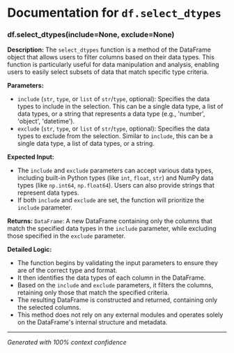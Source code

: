 # Documentation for `df.select_dtypes`

### df.select_dtypes(include=None, exclude=None)

**Description:**
The `select_dtypes` function is a method of the DataFrame object that allows users to filter columns based on their data types. This function is particularly useful for data manipulation and analysis, enabling users to easily select subsets of data that match specific type criteria.

**Parameters:**
- `include` (`str`, `type`, or `list` of `str`/`type`, optional): Specifies the data types to include in the selection. This can be a single data type, a list of data types, or a string that represents a data type (e.g., 'number', 'object', 'datetime').
- `exclude` (`str`, `type`, or `list` of `str`/`type`, optional): Specifies the data types to exclude from the selection. Similar to `include`, this can be a single data type, a list of data types, or a string.

**Expected Input:**
- The `include` and `exclude` parameters can accept various data types, including built-in Python types (like `int`, `float`, `str`) and NumPy data types (like `np.int64`, `np.float64`). Users can also provide strings that represent data types.
- If both `include` and `exclude` are set, the function will prioritize the `include` parameter.

**Returns:**
`DataFrame`: A new DataFrame containing only the columns that match the specified data types in the `include` parameter, while excluding those specified in the `exclude` parameter.

**Detailed Logic:**
- The function begins by validating the input parameters to ensure they are of the correct type and format.
- It then identifies the data types of each column in the DataFrame.
- Based on the `include` and `exclude` parameters, it filters the columns, retaining only those that match the specified criteria.
- The resulting DataFrame is constructed and returned, containing only the selected columns.
- This method does not rely on any external modules and operates solely on the DataFrame's internal structure and metadata.

---
*Generated with 100% context confidence*
